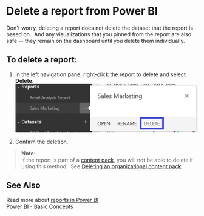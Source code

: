 ﻿<properties 
   pageTitle="Delete a report from Power BI"
   description="Delete a report from Power BI"
   services="powerbi" 
   documentationCenter="" 
   authors="jastru" 
   manager="mblythe" 
   editor=""
   tags=""/>
 
<tags
   ms.service="powerbi"
   ms.devlang="NA"
   ms.topic="article"
   ms.tgt_pltfrm="NA"
   ms.workload="powerbi"
   ms.date="10/15/2015"
   ms.author="jastru"/>

# Delete a report from Power BI  

Don't worry, deleting a report does not delete the dataset that the report is based on.  And any visualizations that you pinned from the report are also safe -- they remain on the dashboard until you delete them individually.

## To delete a report:  
1.  In the left navigation pane, right-click the report to delete and select **Delete**.  
    ![](media/powerbi-service-delete-a-report/deleteareport1.png)

2.  Confirm the deletion.

>**Note:**  
>If the report is part of a [content pack](powerbi-service-organizational-content-packs-introduction.md), you will not be able to delete it using this method.  See [Deleting an organizational content pack](powerbi-service-organizational-content-pack-delete.md). 

## See Also  
Read more about [reports in Power BI](powerbi-service-reports.md)  
[Power BI - Basic Concepts](powerbi-service-basic-concepts.md)  
